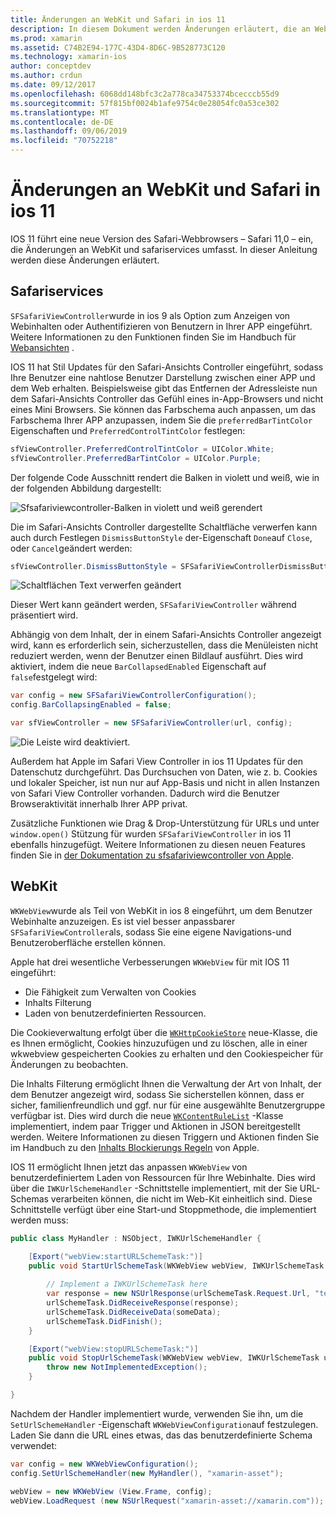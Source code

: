 ```yaml
---
title: Änderungen an WebKit und Safari in ios 11
description: In diesem Dokument werden Änderungen erläutert, die an WebKit und dem Safari Services-Framework in ios 11 vorgenommen wurden. Es wird beschrieben, wie Sie mit Formatierungs Updates in sfsafariviewcontroller und neuen Features in wkwebview arbeiten.
ms.prod: xamarin
ms.assetid: C74B2E94-177C-43D4-8D6C-9B528773C120
ms.technology: xamarin-ios
author: conceptdev
ms.author: crdun
ms.date: 09/12/2017
ms.openlocfilehash: 6068dd148bfc3c2a778ca34753374bcecccb55d9
ms.sourcegitcommit: 57f815bf0024b1afe9754c0e28054fc0a53ce302
ms.translationtype: MT
ms.contentlocale: de-DE
ms.lasthandoff: 09/06/2019
ms.locfileid: "70752218"
---
```

# <a name="webkit-and-safari-changes-in-ios-11"></a>Änderungen an WebKit und Safari in ios 11

IOS 11 führt eine neue Version des Safari-Webbrowsers – Safari 11,0 – ein, die Änderungen an WebKit und safariservices umfasst. In dieser Anleitung werden diese Änderungen erläutert.

## <a name="safariservices"></a>Safariservices

`SFSafariViewController`wurde in ios 9 als Option zum Anzeigen von Webinhalten oder Authentifizieren von Benutzern in Ihrer APP eingeführt. Weitere Informationen zu den Funktionen finden Sie im Handbuch für [Webansichten](~/ios/user-interface/controls/uiwebview.md#safariviewcontroller) .

IOS 11 hat Stil Updates für den Safari-Ansichts Controller eingeführt, sodass Ihre Benutzer eine nahtlose Benutzer Darstellung zwischen einer APP und dem Web erhalten. Beispielsweise gibt das Entfernen der Adressleiste nun dem Safari-Ansichts Controller das Gefühl eines in-App-Browsers und nicht eines Mini Browsers. Sie können das Farbschema auch anpassen, um das Farbschema Ihrer APP anzupassen, indem Sie die `preferredBarTintColor` Eigenschaften und `PreferredControlTintColor` festlegen:

```csharp
sfViewController.PreferredControlTintColor = UIColor.White;
sfViewController.PreferredBarTintColor = UIColor.Purple;
```

Der folgende Code Ausschnitt rendert die Balken in violett und weiß, wie in der folgenden Abbildung dargestellt:

![Sfsafariviewcontroller-Balken in violett und weiß gerendert](web-images/image1.png)

Die im Safari-Ansichts Controller dargestellte Schaltfläche verwerfen kann auch durch Festlegen `DismissButtonStyle` der-Eigenschaft `Done`auf `Close`, oder `Cancel`geändert werden:

```csharp
sfViewController.DismissButtonStyle = SFSafariViewControllerDismissButtonStyle.Close;
```

![Schaltflächen Text verwerfen geändert](web-images/image2.png)

Dieser Wert kann geändert werden, `SFSafariViewController` während präsentiert wird.

Abhängig von dem Inhalt, der in einem Safari-Ansichts Controller angezeigt wird, kann es erforderlich sein, sicherzustellen, dass die Menüleisten nicht reduziert werden, wenn der Benutzer einen Bildlauf ausführt. Dies wird aktiviert, indem die neue `BarCollapsedEnabled` Eigenschaft auf `false`festgelegt wird:

```csharp
var config = new SFSafariViewControllerConfiguration();
config.BarCollapsingEnabled = false;

var sfViewController = new SFSafariViewController(url, config);
```

![Die Leiste wird deaktiviert.](web-images/image3.png)

Außerdem hat Apple im Safari View Controller in ios 11 Updates für den Datenschutz durchgeführt. Das Durchsuchen von Daten, wie z. b. Cookies und lokaler Speicher, ist nun nur auf App-Basis und nicht in allen Instanzen von Safari View Controller vorhanden. Dadurch wird die Benutzer Browseraktivität innerhalb Ihrer APP privat.

Zusätzliche Funktionen wie Drag & Drop-Unterstützung für URLs und unter `window.open()` Stützung für wurden `SFSafariViewController` in ios 11 ebenfalls hinzugefügt. Weitere Informationen zu diesen neuen Features finden Sie in [der Dokumentation zu sfsafariviewcontroller von Apple](https://developer.apple.com/documentation/safariservices/sfsafariviewcontroller?changes=latest_minor).

## <a name="webkit"></a>WebKit

`WKWebView`wurde als Teil von WebKit in ios 8 eingeführt, um dem Benutzer Webinhalte anzuzeigen. Es ist viel besser anpassbarer `SFSafariViewController`als, sodass Sie eine eigene Navigations-und Benutzeroberfläche erstellen können.

Apple hat drei wesentliche Verbesserungen `WKWebView` für mit IOS 11 eingeführt: 

- Die Fähigkeit zum Verwalten von Cookies
- Inhalts Filterung
- Laden von benutzerdefinierten Ressourcen. 

Die Cookieverwaltung erfolgt über die [`WKHttpCookieStore`](https://developer.apple.com/documentation/webkit/wkhttpcookiestore) neue-Klasse, die es Ihnen ermöglicht, Cookies hinzuzufügen und zu löschen, alle in einer wkwebview gespeicherten Cookies zu erhalten und den Cookiespeicher für Änderungen zu beobachten.

Die Inhalts Filterung ermöglicht Ihnen die Verwaltung der Art von Inhalt, der dem Benutzer angezeigt wird, sodass Sie sicherstellen können, dass er sicher, familienfreundlich und ggf. nur für eine ausgewählte Benutzergruppe verfügbar ist. Dies wird durch die neue [`WKContentRuleList`](https://developer.apple.com/documentation/webkit/wkcontentrulelist) -Klasse implementiert, indem paar Trigger und Aktionen in JSON bereitgestellt werden. Weitere Informationen zu diesen Triggern und Aktionen finden Sie im Handbuch zu den [Inhalts Blockierungs Regeln](https://developer.apple.com/library/content/documentation/Extensions/Conceptual/ContentBlockingRules/Introduction/Introduction.html) von Apple.

IOS 11 ermöglicht Ihnen jetzt das anpassen `WKWebView` von benutzerdefiniertem Laden von Ressourcen für Ihre Webinhalte. Dies wird über die `IWKUrlSchemeHandler` -Schnittstelle implementiert, mit der Sie URL-Schemas verarbeiten können, die nicht im Web-Kit einheitlich sind. Diese Schnittstelle verfügt über eine Start-und Stoppmethode, die implementiert werden muss:

```csharp
public class MyHandler : NSObject, IWKUrlSchemeHandler {

    [Export("webView:startURLSchemeTask:")]
    public void StartUrlSchemeTask(WKWebView webView, IWKUrlSchemeTask urlSchemeTask){
        
        // Implement a IWKUrlSchemeTask here
        var response = new NSUrlResponse(urlSchemeTask.Request.Url, "text/html", ContentLength, null);
        urlSchemeTask.DidReceiveResponse(response);
        urlSchemeTask.DidReceiveData(someData);
        urlSchemeTask.DidFinish();
    }

    [Export("webView:stopURLSchemeTask:")]
    public void StopUrlSchemeTask(WKWebView webView, IWKUrlSchemeTask urlSchemeTask){
        throw new NotImplementedException();
    }

}
``` 

Nachdem der Handler implementiert wurde, verwenden Sie ihn, um die `SetUrlSchemeHandler` -Eigenschaft `WKWebViewConfiguration`auf festzulegen. Laden Sie dann die URL eines etwas, das das benutzerdefinierte Schema verwendet:

```csharp
var config = new WKWebViewConfiguration();
config.SetUrlSchemeHandler(new MyHandler(), "xamarin-asset");

webView = new WKWebView (View.Frame, config);
webView.LoadRequest (new NSUrlRequest("xamarin-asset://xamarin.com"));
```

